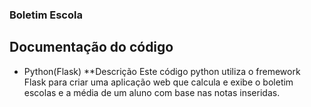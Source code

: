 ### Boletim Escola
 ## Documentação do código
 * Python(Flask)
 **Descrição
 Este código python utiliza o fremework Flask para criar uma aplicação web que calcula e exibe o boletim escolas e a média de um aluno com base nas notas inseridas. 
